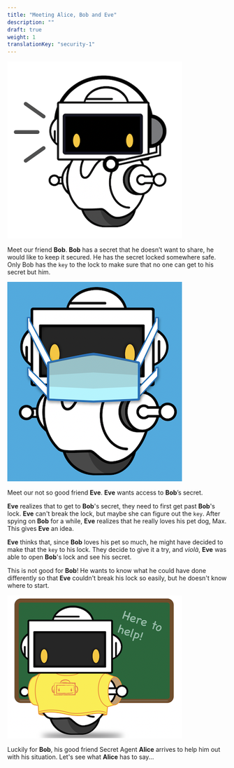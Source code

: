 ```yaml
---
title: "Meeting Alice, Bob and Eve"
description: ""
draft: true
weight: 1
translationKey: "security-1"
---
```


![Cannot load image](Bob.png?classes=border,shadow)

Meet our friend **Bob**. **Bob** has a secret that he doesn’t want to share, he 
would like to keep it secured. He has the secret locked somewhere safe. Only 
Bob has the `key` to the lock to make sure that no one can get to his secret
but him.

![Cannot load image](Eve.png?classes=border,shadow)

Meet our not so good friend **Eve**. **Eve** wants access to **Bob**’s secret.

**Eve** realizes that to get to **Bob**'s secret, they need to first get past
**Bob**'s lock. **Eve** can't break the lock, but maybe she can figure out the
`key`. After spying on **Bob** for a while, **Eve** realizes that he really 
loves his pet dog, Max. This gives **Eve** an idea.

<!-- **Eve** has been spying on **Bob**. **Eve** is hoping to see if they can find 
something that would give them a hint about how to get to **Bob**'s secret. 
They realize **Bob** loves his pet dog, Max. -->

**Eve** thinks that, since **Bob** loves his pet so much, he might have decided
to make that the `key` to his lock. They decide to give it a try, and *violà*, 
**Eve** was able to open **Bob**'s lock and see his secret.

<!-- They figure out the key to his lock which is *I love Max* and voila **Eve** 
finds out Bob’s “SECRET”. -->

This is not good for **Bob**! He wants to know what he could have done
differently so that **Eve** couldn't break his lock so easily, but he doesn't
know where to start.

![Cannot load image](Alice.png?classes=border,shadow)

Luckily for **Bob**, his good friend Secret Agent **Alice** arrives to help
him out with his situation. Let's see what **Alice** has to say...
